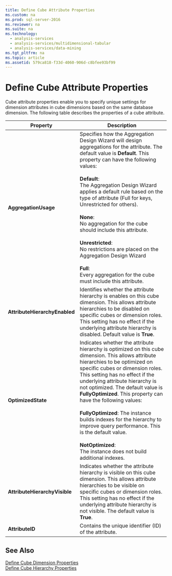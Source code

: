 ```yaml
---
title: Define Cube Attribute Properties
ms.custom: na
ms.prod: sql-server-2016
ms.reviewer: na
ms.suite: na
ms.technology: 
  - analysis-services
  - analysis-services/multidimensional-tabular
  - analysis-services/data-mining
ms.tgt_pltfrm: na
ms.topic: article
ms.assetid: 579ca818-f33d-4060-906d-c8bfee93bf99
---
```

# Define Cube Attribute Properties
  Cube attribute properties enable you to specify unique settings for dimension attributes in cube dimensions based on the same database dimension. The following table describes the properties of a cube attribute.  
  
|Property|Description|  
|--------------|-----------------|  
|**AggregationUsage**|Specifies how the Aggregation Design Wizard will design aggregations for the attribute. The default value is **Default**. This property can have the following values:<br /><br /> **Default**:<br />                    The Aggregation Design Wizard applies a default rule based on the type of attribute \(Full for keys, Unrestricted for others\).<br /><br /> **None**:<br />                    No aggregation for the cube should include this attribute.<br /><br /> **Unrestricted**:<br />                    No restrictions are placed on the Aggregation Design Wizard<br /><br /> **Full**:<br />                    Every aggregation for the cube must include this attribute.|  
|**AttributeHierarchyEnabled**|Identifies whether the attribute hierarchy is enables on this cube dimension. This allows attribute hierarchies to be disabled on specific cubes or dimension roles. This setting has no effect if the underlying attribute hierarchy is disabled. Default value is **True**.|  
|**OptimizedState**|Indicates whether the attribute hierarchy is optimized on this cube dimension. This allows attribute hierarchies to be optimized on specific cubes or dimension roles. This setting has no effect if the underlying attribute hierarchy is not optimized. The default value is **FullyOptimized**. This property can have the following values:<br /><br /> **FullyOptimized**: The instance builds indexes for the hierarchy to improve query performance. This is the default value.<br /><br /> **NotOptimized**:<br />                    The instance does not build additional indexes.|  
|**AttributeHierarchyVisible**|Indicates whether the attribute hierarchy is visible on this cube dimension. This allows attribute hierarchies to be visible on specific cubes or dimension roles. This setting has no effect if the underlying attribute hierarchy is not visible. The default value is **True**.|  
|**AttributeID**|Contains the unique identifier \(ID\) of the attribute.|  
  
## See Also  
 [Define Cube Dimension Properties](../../Topics/TopicNameNotContainA/Define-Cube-Dimension-Properties.md)   
 [Define Cube Hierarchy Properties](../../Topics/TopicNameNotContainA/Define-Cube-Hierarchy-Properties.md)  
  
  